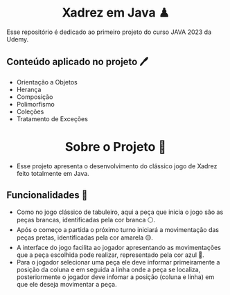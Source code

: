 <h1 align=center>Xadrez em Java ♟</h1>
<p>Esse repositório é dedicado ao primeiro projeto do curso JAVA 2023 da Udemy.</p>

## Conteúdo aplicado no projeto 🖊
- Orientação a Objetos
- Herança
- Composição
- Polimorfismo
- Coleções
- Tratamento de Exceções

<h1 align=center>Sobre o Projeto 📕</h1>

- Esse projeto apresenta o desenvolvimento do clássico jogo de Xadrez feito totalmente em Java.

## Funcionalidades 🔎

- Como no jogo clássico de tabuleiro, aqui a peça que inicia o jogo são as peças brancas, identificadas pela cor branca ⚪.
- Após o começo a partida o próximo turno iniciará a movimentação das peças pretas, identificadas pela cor amarela 🟡.
- A interface do jogo facilita ao jogador apresentando as movimentações que a peça escolhida pode realizar, representado pela cor azul 🔵.
- Para o jogador selecionar uma peça ele deve informar primeiramente a posição da coluna e em seguida a linha onde a peça se localiza, posteriormente o jogador deve infomar a posição (coluna e linha) em que ele deseja movimentar a peça.
